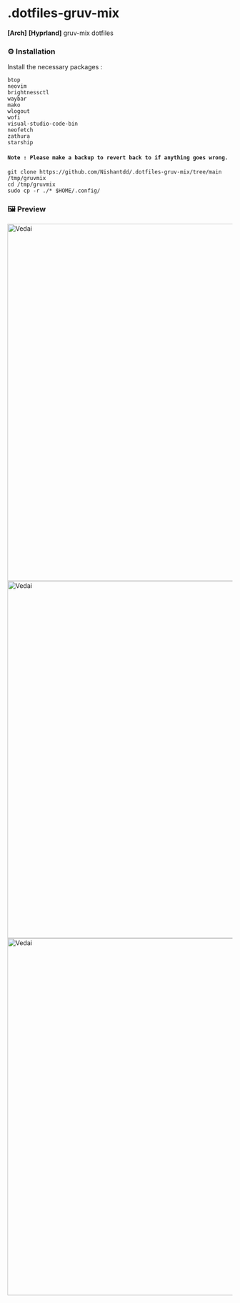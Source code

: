 # .dotfiles-gruv-mix
**[Arch]** **[Hyprland]** gruv-mix dotfiles 

### ⚙️ Installation
Install the necessary packages :

```
btop
neovim
brightnessctl
waybar
mako
wlogout
wofi
visual-studio-code-bin
neofetch
zathura
starship
````
#### `Note : Please make a backup to revert back to if anything goes wrong.`
```
git clone https://github.com/Nishantdd/.dotfiles-gruv-mix/tree/main /tmp/gruvmix
cd /tmp/gruvmix
sudo cp -r ./* $HOME/.config/
```
### 🖼 Preview
<img alt="Vedai" width="800" src="https://github.com/Nishantdd/.dotfiles-gruv-mix/blob/main/assets/a.png">
<img alt="Vedai" width="800" src="https://github.com/Nishantdd/.dotfiles-gruv-mix/blob/main/assets/b.png">
<img alt="Vedai" width="800" src="https://github.com/Nishantdd/.dotfiles-gruv-mix/blob/main/assets/f.png">
